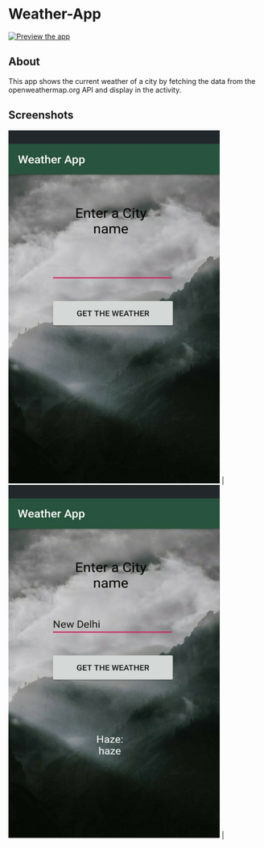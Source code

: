 # Weather-App

[![Preview the app](https://img.shields.io/badge/Preview-Appetize.io-orange.svg)](https://appetize.io/app/0nc5x7y6myg4cuaugnnqddrac8)

## About
This app shows the current weather of a city by fetching the data from the openweathermap.org API and display in the activity. <br>

## Screenshots

 <img src="Images/HomeScreen.jpeg" width="420" height="700" /> | <img src="Images/Result.jpeg" width="420" height="700" /> | 
